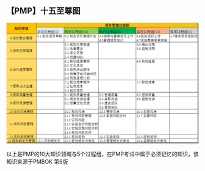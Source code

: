 ## 【PMP】十五至尊图

![](/img/832918-20190228172820509-847271271.png)

以上是PMP的10大知识领域与5个过程组，在PMP考试中属于必须记忆的知识，该知识来源于PMBOK 第6版

